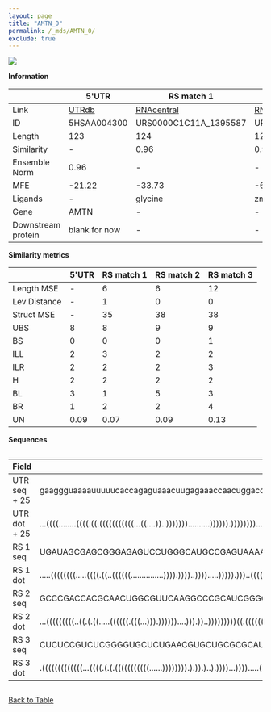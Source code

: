 ```yaml
---
layout: page
title: "AMTN_0"
permalink: /_mds/AMTN_0/
exclude: true
---
```




![](../../alns_9.28.22/aln_5HSAA004300_0.971.png?raw=true)


**Information**

| | 5'UTR       | RS match 1   | RS match 2  | RS match 3 |
| ---- | ----------- | ----------- | ----------- | ----------- |
| Link | <a href="http://utrdb.ba.itb.cnr.it/getutr/5HSAA004300/1" target="_blank" rel="noopener noreferrer">UTRdb</a>   | <a href="https://rnacentral.org/rna/URS0000C1C11A/1395587" target="_blank" rel="noopener noreferrer">RNAcentral</a>     |<a href="https://rnacentral.org/rna/URS0000C76A43/1286631" target="_blank" rel="noopener noreferrer">RNAcentral</a>  | <a href="https://rnacentral.org/rna/URS0000AB4B53/3068" target="_blank" rel="noopener noreferrer">RNAcentral</a>   |
| ID | 5HSAA004300     | URS0000C1C11A_1395587     | URS0000C76A43_1286631     | URS0000AB4B53_3068     |
| Length | 123     |  124    | 123   |  123    |
| Similarity | - | 0.96 | 0.96 | 0.96 |
| Ensemble Norm | 0.96 | - | - | - |
| MFE | -21.22 | -33.73 | -62.02 | -51.72 |
| Ligands | - | glycine | zmp-ztp | TPP |
| Gene | AMTN | - | - | - |
| Downstream protein | blank for now    |    -    | -  | - |


**Similarity metrics**

| | 5'UTR       | RS match 1   | RS match 2  | RS match 3 |
| ---- | ----------- | ----------- | ----------- | ----------- |
| Length MSE | - | 6 | 6 | 12 |
| Lev Distance | - | 1 | 0 | 0 |
| Struct MSE | - | 35 | 38 | 38 |
| UBS| 8 | 8 | 9 | 9 |
| BS | 0 | 0 | 0 | 1 |
| ILL | 2 | 3 | 2 | 2 |
| ILR | 2 | 2 | 2 | 3 |
| H | 2 | 2 | 2 | 2 |
| BL | 3 | 1 | 5 | 3 |
| BR | 1 | 2 | 2 | 4 |
| UN | 0.09 | 0.07 | 0.09 | 0.13 |

**Sequences**


<div style="overflow-x:auto;">

<table>
<colgroup>
<col width="30%" />
<col width="70%" />
</colgroup>
<thead>
<tr class="header">
<th>Field</th>
<th>Description</th>
</tr>
</thead>
<tbody>
<tr>
<td markdown="span">UTR seq + 25 </td>
<td markdown="span"> gaaggguaaaauuuuucaccagaguaaacuugagaaaccaacuggaccuugaguauuguacauuuugccucguggacccaaagguagcaaucugaaacATGAGGAGTACGATTCTACTGTTTT </td>
</tr>
<tr>
<td markdown="span">UTR dot + 25  </td>
<td markdown="span"> ...((((........((((.((.(((((((((((...((....))..)))))))..........)))))).))))))))...(((((.((((.................))))))))).....
</td>
</tr>


<tr>
<td markdown="span">RS 1 seq </td>
<td markdown="span"> UGAUAGCGAGCGGGAGAGUCCUGGGCAUGCCGAGUAAAAAGGCAGCUGUCGGGCACCGAAGGAGCAAGCUGCUACGCACCCGGCGCAGUGGUUAAUCUCUCAGGUAAAUGUACCAUCGUUGGAC
</td>
</tr>


<tr>
<td markdown="span">RS 1 dot </td>
<td markdown="span"> .....((((((((.....((((.((..((((((...............)))).))))..)))).....))))).)))..((((((..(((((...................)))))))))))..
</td>
</tr>


<tr>
<td markdown="span">RS 2 seq </td>
<td markdown="span"> GCCCGACCACGCAACUGGCGUUCAAGGCCCGCAUCGGGCCGAGGUGGGCAACCACCGGGGAGCGUGGUCGCCGCAGGCGCAUCGGCUUGCGGCGGUUUCUUGCCGUGCGCCUGGGCAGCCCGA
</td>
</tr>


<tr>
<td markdown="span">RS 2 dot </td>
<td markdown="span"> ...(((((((((..((.(.((.....((((((.(((...))).))))))....))).))..)))))))))((.((((((((.((((...............))))))))))))))........
</td>
</tr>


<tr>
<td markdown="span">RS 3 seq </td>
<td markdown="span"> CUCUCCGUCUCGGGGUGCUCUGAACGUGCUGCGCGCAUAUCUUUGCGCGCAUGUCAGGGCUGAGAGAAACCCGCAGCACCUGAACGCGGUAAUGCGCGCGUAGGGAAGACGGAGAUUCACAUU
</td>
</tr>


<tr>
<td markdown="span">RS 3 dot </td>
<td markdown="span"> .(((((((((((((...((((.(.(.(((((((((((......)))))))).).)).)..).))))...)))).....((((..((((......))))..))))..)))))))))........
</td>
</tr>

</tbody>
</table>


</div>


[Back to Table](../../display)

